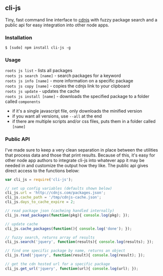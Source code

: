 cli-js
------

Tiny, fast command line interface to [cdnjs](http://cdnjs.com/) with fuzzy package search and a public api for easy integration into other node apps.

### Installation

`$ [sudo] npm install cli-js -g`

### Usage

`roots js list` - lists all packages    
`roots js search [name]` - search packages for a keyword    
`roots js info [name]` - more information on a specific package    
`roots js copy [name]` - copies the cdnjs link to your clipboard    
`roots js update` - updates the cache    
`roots js install [name]` - downloads the specified package to a folder called `components`

   - if it's a single javascript file, only downloads the minified version
   - if you want all versions, use `--all` at the end
   - if there are multiple scripts and/or css files, puts them in a folder called `[name]`

### Public API

I've made sure to keep a very clean separation in place between the utilities that process data and those that print results. Because of this, it's easy for other node app authors to integrate cli-js into whatever app it may be needed in and customize the output how they like. The public api gives direct access to the functions below:

```js
var cli_js = require('cli-js');

// set up config variables (defaults shown below)
cli_js.url = 'http://cdnjs.com/packages.json';
cli_js.cache_path = '/tmp/cdnjs-cache.json';
cli_js.days_to_cache_expire = 2;

// read package json (cacheing handled internally)
cli_js.read_packages(function(pkg){ console.log(pkg); });

// update cache
cli_js.cache_packages(function(){ console.log('done'); });

// fuzzy search, returns array of results
cli_js.search('jquery', function(results){ console.log(results); });

// find one specific package by name, returns an object
cli_js.find('jquery', function(result){ console.log(result); });

// get the cdn hosted url for a specific package
cli_js.get_url('jquery', function(url){ console.log(url); });
```